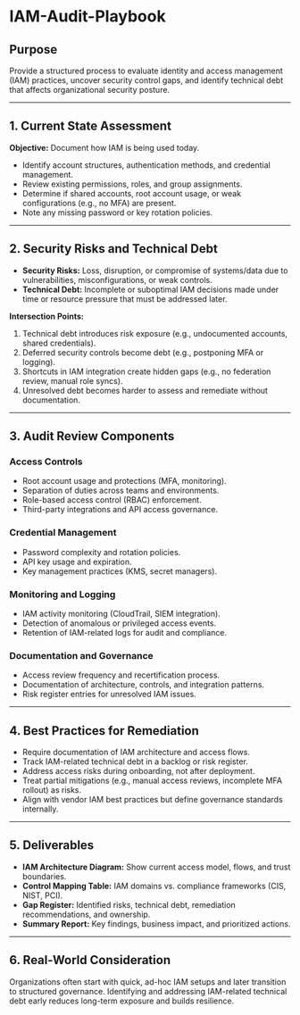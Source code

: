 # IAM-Audit-Playbook

## Purpose
Provide a structured process to evaluate identity and access management (IAM) practices, uncover security control gaps, and identify technical debt that affects organizational security posture.

---

## 1. Current State Assessment

**Objective:** Document how IAM is being used today.

- Identify account structures, authentication methods, and credential management.  
- Review existing permissions, roles, and group assignments.  
- Determine if shared accounts, root account usage, or weak configurations (e.g., no MFA) are present.  
- Note any missing password or key rotation policies.  

---

## 2. Security Risks and Technical Debt

- **Security Risks:** Loss, disruption, or compromise of systems/data due to vulnerabilities, misconfigurations, or weak controls.  
- **Technical Debt:** Incomplete or suboptimal IAM decisions made under time or resource pressure that must be addressed later.  

**Intersection Points:**  
1. Technical debt introduces risk exposure (e.g., undocumented accounts, shared credentials).  
2. Deferred security controls become debt (e.g., postponing MFA or logging).  
3. Shortcuts in IAM integration create hidden gaps (e.g., no federation review, manual role syncs).  
4. Unresolved debt becomes harder to assess and remediate without documentation.  

---

## 3. Audit Review Components

### Access Controls
- Root account usage and protections (MFA, monitoring).  
- Separation of duties across teams and environments.  
- Role-based access control (RBAC) enforcement.  
- Third-party integrations and API access governance.  

### Credential Management
- Password complexity and rotation policies.  
- API key usage and expiration.  
- Key management practices (KMS, secret managers).  

### Monitoring and Logging
- IAM activity monitoring (CloudTrail, SIEM integration).  
- Detection of anomalous or privileged access events.  
- Retention of IAM-related logs for audit and compliance.  

### Documentation and Governance
- Access review frequency and recertification process.  
- Documentation of architecture, controls, and integration patterns.  
- Risk register entries for unresolved IAM issues.  

---

## 4. Best Practices for Remediation
- Require documentation of IAM architecture and access flows.  
- Track IAM-related technical debt in a backlog or risk register.  
- Address access risks during onboarding, not after deployment.  
- Treat partial mitigations (e.g., manual access reviews, incomplete MFA rollout) as risks.  
- Align with vendor IAM best practices but define governance standards internally.  

---

## 5. Deliverables
- **IAM Architecture Diagram:** Show current access model, flows, and trust boundaries.  
- **Control Mapping Table:** IAM domains vs. compliance frameworks (CIS, NIST, PCI).  
- **Gap Register:** Identified risks, technical debt, remediation recommendations, and ownership.  
- **Summary Report:** Key findings, business impact, and prioritized actions.  

---

## 6. Real-World Consideration
Organizations often start with quick, ad-hoc IAM setups and later transition to structured governance. Identifying and addressing IAM-related technical debt early reduces long-term exposure and builds resilience.
